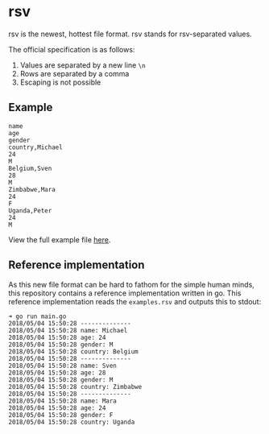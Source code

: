 # rsv

rsv is the newest, hottest file format. rsv stands for rsv-separated values.

The official specification is as follows:

1. Values are separated by a new line `\n`
2. Rows are separated by a comma
3. Escaping is not possible

## Example

```
name
age
gender
country,Michael
24
M
Belgium,Sven
28
M
Zimbabwe,Mara
24
F
Uganda,Peter
24
M
```

View the full example file [here](example.rsv).

## Reference implementation

As this new file format can be hard to fathom for the simple human minds, this repository contains a reference implementation written in go. This reference implementation reads the `examples.rsv` and outputs this to stdout:

```
➜ go run main.go
2018/05/04 15:50:28 --------------
2018/05/04 15:50:28 name: Michael
2018/05/04 15:50:28 age: 24
2018/05/04 15:50:28 gender: M
2018/05/04 15:50:28 country: Belgium
2018/05/04 15:50:28 --------------
2018/05/04 15:50:28 name: Sven
2018/05/04 15:50:28 age: 28
2018/05/04 15:50:28 gender: M
2018/05/04 15:50:28 country: Zimbabwe
2018/05/04 15:50:28 --------------
2018/05/04 15:50:28 name: Mara
2018/05/04 15:50:28 age: 24
2018/05/04 15:50:28 gender: F
2018/05/04 15:50:28 country: Uganda
```
